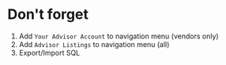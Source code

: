 # Don't forget
1. Add `Your Advisor Account` to navigation menu (vendors only)
1. Add `Advisor Listings` to navigation menu (all)
1. Export/Import SQL
